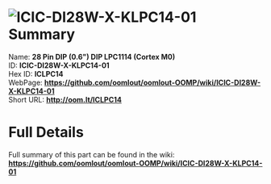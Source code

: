 
![ICIC-DI28W-X-KLPC14-01](https://github.com/oomlout/oomlout-OOMP/blob/master/parts/ICIC-DI28W-X-KLPC14-01/ICIC-DI28W-X-KLPC14-01_420.jpg)   
Summary
=================
  
Name: __28 Pin DIP (0.6") DIP LPC1114 (Cortex M0)__    
ID: __ICIC-DI28W-X-KLPC14-01__   
Hex ID: __ICLPC14__   
WebPage: __https://github.com/oomlout/oomlout-OOMP/wiki/ICIC-DI28W-X-KLPC14-01__   
Short URL: __http://oom.lt/ICLPC14__   

Full Details
==========================
Full summary of this part can be found in the wiki:   
__https://github.com/oomlout/oomlout-OOMP/wiki/ICIC-DI28W-X-KLPC14-01__    

